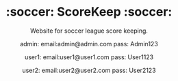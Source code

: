 <div align="center">
    <h1>:soccer: ScoreKeep :soccer:</h1>
    <p>
        Website for soccer league score keeping.
    </p>
    <p>
        admin: email:admin@admin.com pass: Admin123
    </p>
    <p>
        user1: email:user1@user1.com pass: User1123
    </p>
    <p>
        user2: email:user2@user2.com pass: User2123
    </p>
</div>
